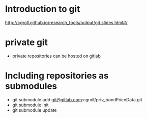 # Introduction to git

http://cgroll.github.io/research_tools/output/git.slides.html#/

# private git

- private repositories can be hosted on [gitlab](https://about.gitlab.com/)

# Including repositories as submodules

- git submodule add git@gitlab.com:cgroll/priv_bondPriceData.git
- git submodule init 
- git submodule update
